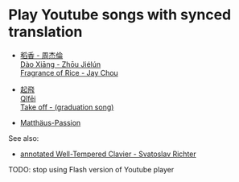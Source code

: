 Play Youtube songs with synced translation
===
* [稻香 - 周杰倫<br>
Dào Xiāng - Zhōu Jiélún<br>
Fragrance of Rice - Jay Chou](http://htmlpreview.github.io/?https://github.com/kaicarver/ytplayer/blob/master/index.html)

* [起飛<br>
Qǐfēi<br>
Take off - (graduation song)](https://rawgit.com/kaicarver/ytplayer/master/qifei.html)

* [Matthäus-Passion](https://rawgit.com/kaicarver/ytplayer/master/matthaus.html)

See also:

* [annotated Well-Tempered Clavier - Svatoslav Richter](https://htmlpreview.github.io/?https://github.com/kaicarver/wtc/blob/master/wtc.html)

TODO: stop using Flash version of Youtube player
